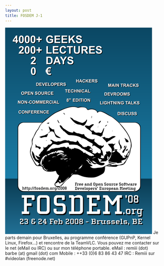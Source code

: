 ```yaml
---
layout: post
title: FOSDEM J-1
---
```


<img src="/assets/images/blog/Salon/FOSDEM2008/Affiche_FOSDEM_2008_1.png" alt="" />  
Je parts demain pour Bruxelles, au programme conférence (GUPnP, Kernel Linux, Firefox...) et rencontre de la TeamVLC.  
Vous pouvez me contacter sur le net (eMail ou IRC) ou sur mon téléphone portable.  
eMail : remiii (dot) barbe (at) gmail (dot) com  
Mobile : ++33 (0)6 83 86 43 47  
IRC : Remiii sur #videolan (freenode.net)